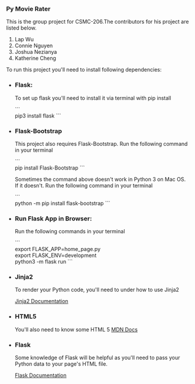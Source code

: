 <h3>Py Movie Rater</h3>
<div>
    <p>This is the group project for CSMC-206.The contributors for his project are listed below.</p>
    <ol>
        <li> Lap Wu </li>
        <li> Connie Nguyen</li>
        <li> Joshua Nezianya </li>
        <li> Katherine Cheng </li>
    </ol>
    <p>To run this project you'll need to install following dependencies: </p>
    <ul>
        <li><h3>Flask:</h3> 
            <p>To set up flask you'll need to install it via terminal with pip install
             </p>
        ```
            <br> pip3 install flask 
        ```
        </li>
        <li><h3>Flask-Bootstrap</h3>
            <p>This project also requires Flask-Bootstrap. Run the following command in  your terminal</p>
        ```
            <br>pip install Flask-Bootstrap
        ```
            <p>Sometimes the command above doesn't work in Python 3 on Mac OS. <br>If it doesn't. Run the following command in your terminal</p>
        ```
            <br>python -m pip install flask-bootstrap
        ```  
        </li>
        <li><h3>Run Flask App in Browser:</h3>
            <p>Run the following commands in your terminal</p>
        ```  
            <br> export FLASK_APP=home_page.py
            <br> export FLASK_ENV=development
            <br> python3 -m flask run 
        ```
        </li>
        <li> <h3>Jinja2 </h3>
            <p>To render your Python code, you'll need to under how to use Jinja2</p>
            <a href="https://jinja.palletsprojects.com/en/3.1.x/nativetypes/#examples" target="_blank">Jinja2 Documentation</a>
        </li>
        <li><h3>HTML5</h3>
            <p>You'll also need to know some HTML 5
            <a href="https://developer.mozilla.org/en-US/docs/Learn/HTML/Introduction_to_HTML/Getting_started" target="_blank">MDN Docs</a>
        </li>
        <li><h3>Flask</h3>
            <p>Some knowledge of Flask will be helpful as you'll need to pass your<br>
            Python data to your page's HTML file.</p>
            <a href="https://flask.palletsprojects.com/en/2.1.x/quickstart/#apis-with-json" target="_blank">Flask Documentation</a>
        </li>
    </ul>
 </div>


